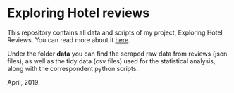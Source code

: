 # Exploring Hotel reviews

This repository contains all data and scripts of my project, Exploring Hotel Reviews. You can read more about it [here](https://jacquelinearaya.github.io/2019/05/25/web_report.html).


Under the folder **data** you can find the scraped raw data from reviews (json files), as well as the tidy data (csv files) used for the statistical analysis, along with the correspondent python scripts.



April, 2019.
